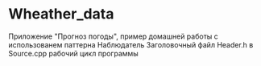 # Wheather_data
Приложение "Прогноз погоды", пример домашней работы с использованем паттерна Наблюдатель
Заголовочный файл Header.h в Source.cpp рабочий цикл программы
